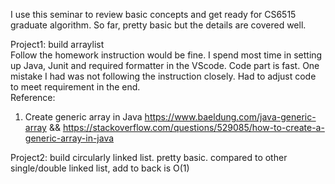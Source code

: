 I use this seminar to review basic concepts and get ready for CS6515 graduate algorithm. So far, pretty basic but the details are covered well. 

Project1: build arraylist <br>
Follow the homework instruction would be fine. I spend most time in setting up Java, Junit and required formatter in the VScode. Code part is fast. One mistake I had was not following the instruction closely. Had to adjust code to meet requirement in the end.<br>
Reference:
1. Create generic array in Java https://www.baeldung.com/java-generic-array && https://stackoverflow.com/questions/529085/how-to-create-a-generic-array-in-java

Project2: build circularly linked list. pretty basic. compared to other single/double linked list, add to back is O(1)
